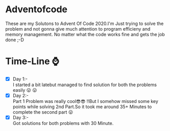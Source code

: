 # Adventofcode
These are my Solutons to Advent Of Code 2020.I'm Just trying to solve the problem and not gonna give much attention to program efficieny and memory management. No matter what the code works fine and gets the job done ;-D  

# Time-Line ⌚ 
- [x] Day 1:-   
            I started a bit latebut managed to find solution for both the problems easily 😛 😛 
- [x] Day 2:-   
            Part 1 Problem  was really  cool😎😎 !!But I somehow missed some key points while solving 2nd Part.So it took me around 35+ Minutes to complete the second part 😛   
- [x] Day 3:-    
            Got solutions for both problems with 30 Minute. 